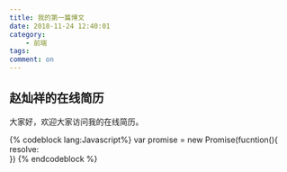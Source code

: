 ```yaml
---
title: 我的第一篇博文
date: 2018-11-24 12:40:01
category:
    - 前端
tags:
comment: on
---
```


## 赵灿祥的在线简历

大家好，欢迎大家访问我的在线简历。


{% codeblock lang:Javascript%}
  var promise = new Promise(fucntion(){
    resolve:  
  })
{% endcodeblock %}


